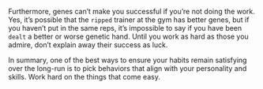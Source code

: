 Furthermore, genes can’t make you successful if you’re not doing
the work. Yes, it’s possible that the `ripped` trainer at the gym has better
genes, but if you haven’t put in the same reps, it’s impossible to say if
you have been `dealt` a better or worse genetic hand. Until you work as
hard as those you admire, don’t explain away their success as luck.

In summary, one of the best ways to ensure your habits remain
satisfying over the long-run is to pick behaviors that align with your
personality and skills. Work hard on the things that come easy.